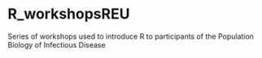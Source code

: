 # R_workshopsREU
Series of workshops used to introduce R to participants of the Population Biology of Infectious Disease 
